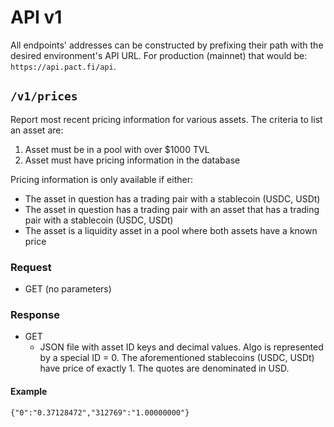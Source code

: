 # API v1

All endpoints' addresses can be constructed by prefixing their path with the desired environment's API URL.
For production (mainnet) that would be: `https://api.pact.fi/api`.

## `/v1/prices`

Report most recent pricing information for various assets. The criteria to list an asset are:

1. Asset must be in a pool with over $1000 TVL
2. Asset must have pricing information in the database

Pricing information is only available if either:

- The asset in question has a trading pair with a stablecoin (USDC, USDt)
- The asset in question has a trading pair with an asset that has a trading pair with a stablecoin (USDC, USDt)
- The asset is a liquidity asset in a pool where both assets have a known price

### Request

- GET (no parameters)

### Response

- GET
  - JSON file with asset ID keys and decimal values. Algo is represented by a special ID = 0. The aforementioned stablecoins (USDC, USDt) have price of exactly 1. The quotes are denominated in USD.

#### Example

```
{"0":"0.37128472","312769":"1.00000000"}
```
